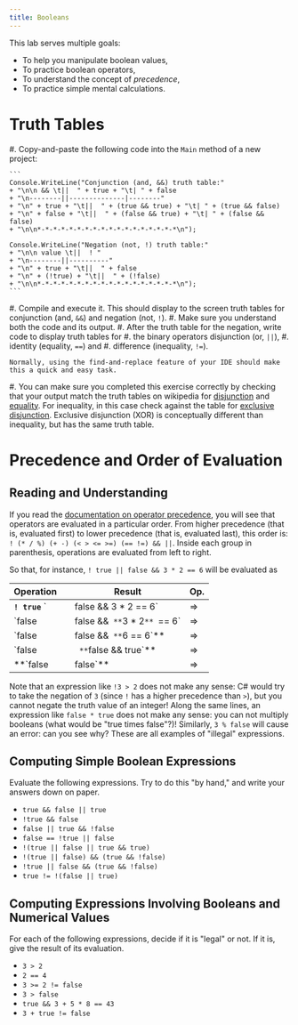 ```yaml
---
title: Booleans
---
```



This lab serves multiple goals:

- To help you manipulate boolean values,
- To practice boolean operators,
- To understand the concept of _precedence_,
- To practice simple mental calculations.

# Truth Tables

#. Copy-and-paste the following code into the `Main` method of a new project:

	```
	Console.WriteLine("Conjunction (and, &&) truth table:"
	+ "\n\n && \t||  " + true + "\t| " + false
	+ "\n--------||--------------|--------"
	+ "\n" + true + "\t||  " + (true && true) + "\t| " + (true && false)
	+ "\n" + false + "\t||  " + (false && true) + "\t| " + (false && false)
	+ "\n\n*-*-*-*-*-*-*-*-*-*-*-*-*-*-*-*-*-*\n");

	Console.WriteLine("Negation (not, !) truth table:"
	+ "\n\n value \t||  ! "
	+ "\n--------||----------"
	+ "\n" + true + "\t||  " + false
	+ "\n" + (!true) + "\t||  " + (!false)
	+ "\n\n*-*-*-*-*-*-*-*-*-*-*-*-*-*-*-*-*-*\n");
	```

#. Compile and execute it. This should display to the screen truth tables for conjunction (and, `&&`) and negation (not, `!`).
#. Make sure you understand both the code and its output.
#. After the truth table for the negation, write code to display truth tables for
    #. the binary operators disjunction (or, `||`),
    #. identity (equality, `==`) and
    #. difference (inequality, `!=`).
    
    Normally, using the find-and-replace feature of your IDE should make this a quick and easy task.
#. You can make sure you completed this exercise correctly by checking that your output match the truth tables on wikipedia for [disjunction](https://en.wikipedia.org/wiki/Truth_table#Logical_disjunction_(OR)) and [equality](https://en.wikipedia.org/wiki/Truth_table#Logical_equality). For inequality, in this case check against the table for [exclusive disjunction](https://en.wikipedia.org/wiki/Truth_table#Exclusive_disjunction). Exclusive disjunction (XOR) is conceptually different than inequality, but has the same truth table.

# Precedence and Order of Evaluation

## Reading and Understanding

If you read the [documentation on operator precedence](https://docs.microsoft.com/en-us/dotnet/csharp/language-reference/operators/#operator-precedence), you will see that operators are evaluated in a particular order.
From higher precedence (that is, evaluated first) to lower precedence (that is, evaluated last), this order is: `! (* / %) (+ -) (< > <= >=) (== !=) && ||`.
Inside each group in parenthesis, operations are evaluated from left to right.

So that, for instance, `! true || false && 3 * 2 == 6` will be evaluated as

Operation | | Result | Op.
---------------- | - | --------------- | --
**`! true`** `|| false && 3 * 2 == 6` | ⇒ | **`false`** `|| false && 3 * 2 == 6` | `!`
`false || false &&` **`3 * 2`** `== 6` | ⇒ | `false || false &&` **`6`** `== 6` | `*`
`false || false &&` **`6 == 6`** | ⇒ | `false || false &&` **`true`** | `==`
`false ||` **`false && true`** | ⇒ | `false ||` **`false`** | `&&`
**`false || false`** | ⇒ | **`false`** | `||`

Note that an expression like `!3 > 2` does not make any sense: C# would try to take the negation of `3` (since `!` has a higher precedence than `>`), but you cannot negate the truth value of an integer!
Along the same lines, an expression like `false * true` does not make any sense: you can not multiply booleans (what would be "true times false"?)!
Similarly, `3 % false` will cause an error: can you see why?  These are all examples of "illegal" expressions.

## Computing Simple Boolean Expressions

Evaluate the following expressions.
Try to do this "by hand," and write your answers down on paper.

- `true && false || true`
- `!true && false`
- `false || true && !false`
- `false == !true || false`
- `!(true || false || true && true)`
- `!(true || false) && (true && !false)`
- `!true || false && (true && !false)`
- `true != !(false || true)`

## Computing Expressions Involving Booleans and Numerical Values

For each of the following expressions, decide if it is "legal" or not.
If it is, give the result of its evaluation.

- `3 > 2`
- `2 == 4`
- `3 >= 2 != false`
- `3 > false`
- `true && 3 + 5 * 8 == 43`
- `3 + true != false`
